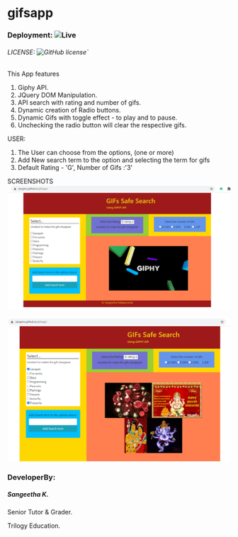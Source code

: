 # gifsapp
### Deployment: ![Live](https://sanganu.github.io/gifsapp/)
###### LICENSE: ![GitHub license](https://img.shields.io/badge/license-${license}-blue.svg)`

This App features
1. Giphy API.
2. JQuery DOM Manipulation.
3. API search with rating and number of gifs.
4. Dynamic creation of Radio buttons.
5. Dynamic Gifs with toggle effect - to play and to pause.
6. Unchecking the radio button will clear the respective gifs.

USER:
1. The User can choose from the options, (one or more)
2. Add New search term to the option and selecting the term for gifs
3. Default Rating - 'G', Number of Gifs :'3'


SCREENSHOTS
![screenshot1](https://github.com/Sanganu/gifsapp/blob/master/assets/screenshot1.PNG)

![screenshot2](https://github.com/Sanganu/gifsapp/blob/master/assets/screenshot2.PNG)

### DeveloperBy:

##### Sangeetha K.
Senior Tutor & Grader.

Trilogy Education.


